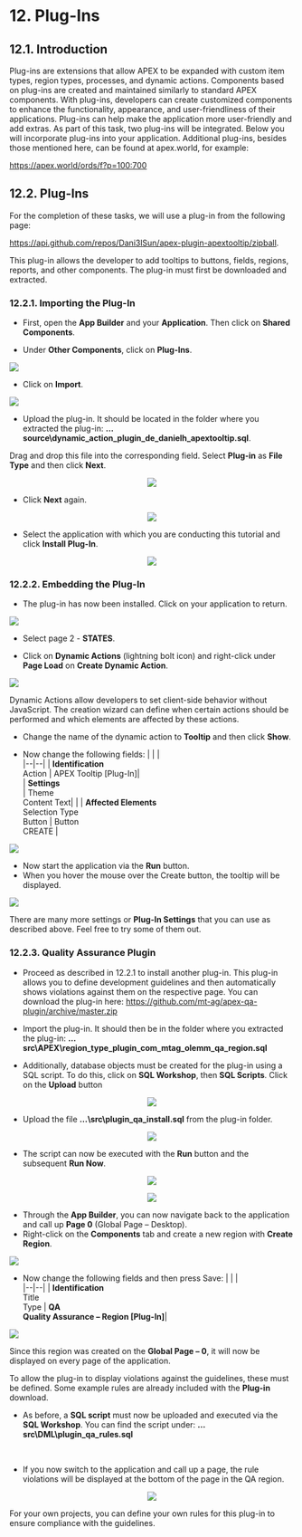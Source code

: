 # 12. Plug-Ins

## 12.1. Introduction

Plug-ins are extensions that allow APEX to be expanded with custom item types, region types, processes, and dynamic actions. Components based on plug-ins are created and maintained similarly to standard APEX components. With plug-ins, developers can create customized components to enhance the functionality, appearance, and user-friendliness of their applications. Plug-ins can help make the application more user-friendly and add extras. As part of this task, two plug-ins will be integrated. Below you will incorporate plug-ins into your application. Additional plug-ins, besides those mentioned here, can be found at apex.world, for example:

https://apex.world/ords/f?p=100:700

## 12.2. Plug-Ins

For the completion of these tasks, we will use a plug-in from the following page:

https://api.github.com/repos/Dani3lSun/apex-plugin-apextooltip/zipball.

This plug-in allows the developer to add tooltips to buttons, fields, regions, reports, and other components. The plug-in must first be downloaded and extracted.

### 12.2.1. Importing the Plug-In

- First, open the **App Builder** and your **Application**. Then click on **Shared Components**.

- Under **Other Components**, click on **Plug-Ins**.

![](../../assets/Chapter-12/Plugins_01.jpg)

- Click on **Import**.

![](../../assets/Chapter-12/Plugins_02.jpg)

- Upload the plug-in. It should be located in the folder where you extracted the plug-in: **…source\dynamic_action_plugin_de_danielh_apextooltip.sql**.

Drag and drop this file into the corresponding field. Select **Plug-in** as **File Type** and then click **Next**.

<div style="text-align: center;">

![](../../assets/Chapter-12/Plugins_03.jpg)

</div>

- Click **Next** again.

<div style="text-align: center;">

![](../../assets/Chapter-12/Plugins_04.jpg)

</div>

- Select the application with which you are conducting this tutorial and click **Install Plug-In**.

<div style="text-align: center;">

![](../../assets/Chapter-12/Plugins_05.jpg)

</div>

### 12.2.2. Embedding the Plug-In

- The plug-in has now been installed. Click on your application to return.

![](../../assets/Chapter-12/Plugins_06.jpg)

- Select page 2 - **STATES**.

- Click on **Dynamic Actions** (lightning bolt icon) and right-click under **Page Load** on **Create Dynamic Action**.

![](../../assets/Chapter-12/Plugins_07.jpg)

Dynamic Actions allow developers to set client-side behavior without JavaScript. The creation wizard can define when certain actions should be performed and which elements are affected by these actions.

- Change the name of the dynamic action to **Tooltip** and then click **Show**.

- Now change the following fields:
  | | |  
  |--|--|
  | **Identification** <br/> Action | APEX Tooltip [Plug-In]|  
  | **Settings** <br/> | Theme <br/> Content Text| |
  | **Affected Elements** <br/> Selection Type <br/> Button | Button  <br/>  CREATE |

![](../../assets/Chapter-12/Plugins_08.jpg)

- Now start the application via the **Run** button.
- When you hover the mouse over the Create button, the tooltip will be displayed.

![](../../assets/Chapter-12/Plugins_09.jpg)

There are many more settings or **Plug-In Settings** that you can use as described above. Feel free to try some of them out.

### 12.2.3. Quality Assurance Plugin 

- Proceed as described in 12.2.1 to install another plug-in. This plug-in allows you to define development guidelines and then automatically shows violations against them on the respective page. You can download the plug-in here: 
https://github.com/mt-ag/apex-qa-plugin/archive/master.zip

- Import the plug-in. It should then be in the folder where you extracted the plug-in: **…src\APEX\region_type_plugin_com_mtag_olemm_qa_region.sql**

- Additionally, database objects must be created for the plug-in using a SQL script. To do this, click on **SQL Workshop**, then **SQL Scripts**. Click on the **Upload** button

<div style="text-align: center;">

![](../../assets/Chapter-12/Plugins_10.jpg)

</div>

- Upload the file **…\src\plugin_qa_install.sql** from the plug-in folder.

<div style="text-align: center;">

![](../../assets/Chapter-12/Plugins_11.jpg)

</div>

- The script can now be executed with the **Run** button and the subsequent **Run Now**.

<div style="text-align: center;">

![](../../assets/Chapter-12/Plugins_12.jpg)

</div>

<div style="text-align: center;">

![](../../assets/Chapter-12/Plugins_13.jpg)

</div>

- Through the **App Builder**, you can now navigate back to the application and call up **Page 0** (Global Page – Desktop).
- Right-click on the **Components** tab and create a new region with **Create Region**.

![](../../assets/Chapter-12/Plugins_14.jpg)

- Now change the following fields and then press Save:
  | | |  
  |--|--|
  | **Identification** <br/> Title <br/> Type | **QA** <br/> **Quality Assurance – Region [Plug-In]**|  

![](../../assets/Chapter-12/Plugins_15.jpg)

Since this region was created on the **Global Page – 0**, it will now be displayed on every page of the application.

To allow the plug-in to display violations against the guidelines, these must be defined. Some example rules are already included with the **Plug-in** download. 
- As before, a **SQL script** must now be uploaded and executed via the **SQL Workshop**. You can find the script under: **…src\DML\plugin_qa_rules.sql**

 
- If you now switch to the application and call up a page, the rule violations will be displayed at the bottom of the page in the QA region.

<div style="text-align: center;">

![](../../assets/Chapter-12/Plugins_16.jpg)

</div>

For your own projects, you can define your own rules for this plug-in to ensure compliance with the guidelines.